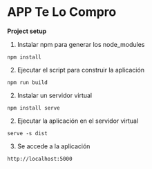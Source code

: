 # APP Te Lo Compro

**Project setup**

1. Instalar npm para generar los node_modules
```
npm install
```
2. Ejecutar el script para construir la aplicación
```
npm run build
```
2. Instalar un servidor virtual
```
npm install serve
```
2. Ejecutar la aplicación en el servidor virtual
```
serve -s dist
```
3. Se accede a la aplicación
```
http://localhost:5000
```
